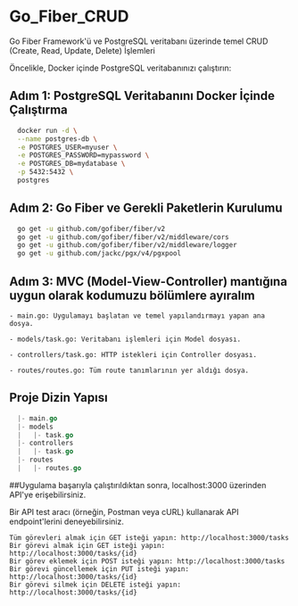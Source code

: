 # Go_Fiber_CRUD
Go Fiber Framework'ü ve PostgreSQL veritabanı üzerinde temel CRUD (Create, Read, Update, Delete) İşlemleri

Öncelikle, Docker içinde PostgreSQL veritabanınızı çalıştırın:

## Adım 1: PostgreSQL Veritabanını Docker İçinde Çalıştırma

```bash
  docker run -d \
  --name postgres-db \
  -e POSTGRES_USER=myuser \
  -e POSTGRES_PASSWORD=mypassword \
  -e POSTGRES_DB=mydatabase \
  -p 5432:5432 \
  postgres
```
## Adım 2: Go Fiber ve Gerekli Paketlerin Kurulumu

```bash
  go get -u github.com/gofiber/fiber/v2
  go get -u github.com/gofiber/fiber/v2/middleware/cors
  go get -u github.com/gofiber/fiber/v2/middleware/logger
  go get -u github.com/jackc/pgx/v4/pgxpool
```

## Adım 3: MVC (Model-View-Controller) mantığına uygun olarak kodumuzu bölümlere ayıralım

    - main.go: Uygulamayı başlatan ve temel yapılandırmayı yapan ana dosya.

    - models/task.go: Veritabanı işlemleri için Model dosyası.

    - controllers/task.go: HTTP istekleri için Controller dosyası.

    - routes/routes.go: Tüm route tanımlarının yer aldığı dosya.

## Proje Dizin Yapısı

```go
  |- main.go
  |- models
  |   |- task.go
  |- controllers
  |   |- task.go
  |- routes
  |   |- routes.go
```

##Uygulama başarıyla çalıştırıldıktan sonra, localhost:3000 üzerinden API'ye erişebilirsiniz. 
    
  Bir API test aracı (örneğin, Postman veya cURL) kullanarak API endpoint'lerini deneyebilirsiniz.
    
    Tüm görevleri almak için GET isteği yapın: http://localhost:3000/tasks
    Bir görevi almak için GET isteği yapın: http://localhost:3000/tasks/{id}
    Bir görev eklemek için POST isteği yapın: http://localhost:3000/tasks
    Bir görevi güncellemek için PUT isteği yapın: http://localhost:3000/tasks/{id}
    Bir görevi silmek için DELETE isteği yapın: http://localhost:3000/tasks/{id} 
